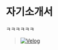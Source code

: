 자기소개서
=========


ㅋㅋㅋㅋㅋㅋ

>[![Velog](https://img.shields.io/badge/Velog-20C997?style=for-the-badge&logo=velog&logoColor=white)](https://velog.io/@hwangjeonghan/posts)

